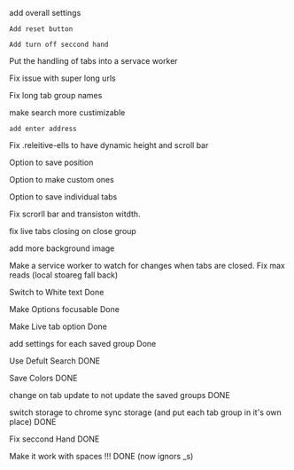 add overall settings
    
    Add reset button

    Add turn off seccond hand

Put the handling of tabs into a servace worker 

Fix issue with super long urls

Fix long tab group names

make search more custimizable 

    add enter address 

Fix .releitive-ells to have dynamic height and scroll bar

Option to save position

Option to make custom ones

Option to save individual tabs

Fix scrorll bar and transiston witdth.

fix live tabs closing on close group

add more background image



Make a service worker to watch for changes when tabs are closed. 
    Fix max reads (local stoareg fall back)



Switch to White text Done

Make Options focusable Done

Make Live tab option Done

add settings for each saved group Done

Use Defult Search DONE

Save Colors DONE

change on tab update to not update the saved groups DONE

switch storage to chrome sync storage (and put each tab group in it's own place) DONE

Fix seccond Hand DONE

Make it work with spaces !!! DONE (now ignors _s)